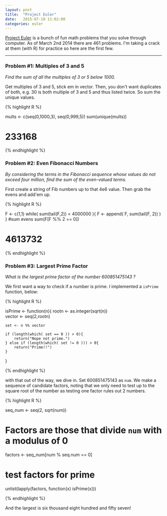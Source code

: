 ```yaml
---
layout: post
title:  "Project Euler"
date:   2015-07-10 11:02:00
categories: euler
---
```


[Project Euler](https://projecteuler.net/) is a bunch of fun math problems that you solve through computer. As of March 2nd 2014 there are 461 problems. I'm taking a crack at them (with R) for practice so here are the first few.

---


### Problem #1: Multiples of 3 and 5
*Find the sum of all the multiples of 3 or 5 below 1000.*

Get multiples of 3 and 5, stick em in vector. Then, you don't want duplicates of both, e.g. 30 is both multiple of 3 and 5 and thus listed twice. So sum the unique values.

{% highlight R %}

mults <- c(seq(0,1000,3), seq(0,999,5))
sum(unique(mults))
# 233168

{% endhighlight %}	

### Problem #2: Even Fibonacci Numbers
*By considering the terms in the Fibonacci sequence whose values do not exceed four million, find the sum of the even-valued terms.*

First create a string of Fib numbers up to that 4e6 value. Then grab the evens and add'em up.

{% highlight R %}

F <- c(1,1)
while( sum(tail(F,2)) < 4000000 ){
	F <- append( F, sum(tail(F, 2)) )
}
#sum evens
sum(F[F %% 2 == 0])
# 4613732
	
{% endhighlight %}	

### Problem #3: Largest Prime Factor
*What is the largest prime factor of the number 600851475143 ?*

We first want a way to check if a number is prime. I implemented a `isPrime` function, below:

{% highlight R %}

isPrime <- function(n){
	rootn  <- as.integer(sqrt(n))  
	vector <- seq(2,rootn)
	
	set <- n %% vector
    
	if (length(which( set == 0 )) > 0){
		return("Nope not prime.")
	} else if (length(which( set != 0 ))) > 0{
		return("Prime!!")
	}
}
	
{% endhighlight %}
    
with that out of the way, we dive in. Set 600851475143 as `num`. We make a sequence of candidate factors, noting that we only need to test up to the square root of the number as testing one factor rules out 2 numbers. 

{% highlight R %}

seq_num <- seq(2, sqrt(num))
# Factors are those that divide `num` with a modulus of 0 
factors <- seq_num[num % seq.num == 0]
# test factors for prime
unlist(lapply(factors, function(x) isPrime(x)))
    
{% endhighlight %}
    
And the largest is six thousand eight hundred and fifty seven!